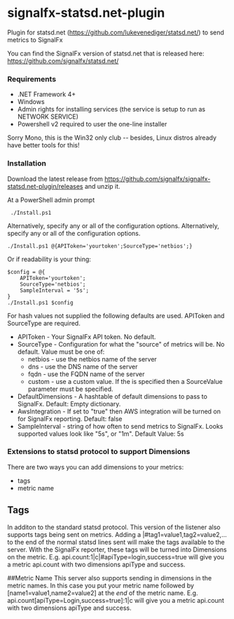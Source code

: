 # signalfx-statsd.net-plugin
Plugin for statsd.net (https://github.com/lukevenediger/statsd.net/) to send metrics to SignalFx

You can find the SignalFx version of statsd.net that is released here:
https://github.com/signalfx/statsd.net/

### Requirements

* .NET Framework 4+
* Windows
* Admin rights for installing services (the service is setup to run as NETWORK SERVICE)
* Powershell v2 required to user the one-line installer

Sorry Mono, this is the Win32 only club -- besides, Linux distros already have better tools for this!
### Installation
Download the latest release from https://github.com/signalfx/signalfx-statsd.net-plugin/releases and unzip it.

At a PowerShell admin prompt 
     
     ./Install.ps1

Alternatively, specify any or all of the configuration options.
Alternatively, specify any or all of the configuration options.

    ./Install.ps1 @{APIToken='yourtoken';SourceType='netbios';}

Or if readability is your thing:

    $config = @{
        APIToken='yourtoken';
        SourceType='netbios';
        SampleInterval = '5s'; 
    }
    ./Install.ps1 $config

For hash values not supplied the following defaults are used. APIToken and SourceType are required.  

* APIToken - Your SignalFx API token. No default.
* SourceType - Configuration for what the "source" of metrics will be. No default. Value must be one of:
	* netbios - use the netbios name of the server
	* dns - use the DNS name of the server
	* fqdn - use the FQDN name of the server
	* custom - use a custom value. If the is specified then a SourceValue parameter must be specified.
* DefaultDimensions - A hashtable of default dimensions to pass to SignalFx. Default: Empty dictionary.
* AwsIntegration - If set to "true" then AWS integration will be turned on for SignalFx reporting. Default: false
* SampleInterval - string of how often to send metrics to SignalFx. Looks supported values look like "5s", or "1m". 
     Default Value: 5s

### Extensions to statsd protocol to support Dimensions
There are two ways you can add dimensions to your metrics:
  * tags
  * metric name
  
## Tags
In additon to the standard statsd protocol. This version of the listener also supports tags being sent on metrics.
Adding a |#tag1=value1,tag2=value2,... to the end of the normal statsd lines sent will make the tags available to the
server. With the SignalFx reporter, these tags will be turned into Dimensions on the metric. 
E.g. api.count:1|c|#apiType=login,success=true will give you a metric api.count with two dimensions apiType and success.

##Metric Name
This server also supports sending in dimensions in the metric names. In this case you put your metric name followed by
[name1=value1,name2=value2] at the *end* of the metric name.
E.g. api.count[apiType=Login,success=true]:1|c will give you a metric api.count with two dimensions apiType and success.

